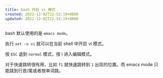 ```yaml
---
title: bash 开启 vi 模式
created: 2022-12-02T22:53:19+0800
updated: 2022-12-02T22:53:19+0800
---
```



bash 默认使用的是 `emacs mode`。

执行 `set -o vi` 就可以在当前 shell 中开启 vi 模式。

按 `ESC` 退到 `normal` 模式，按 i 进入编辑模式。

对于快速跳转很有用，比如 `f1` 就快速跳转到 `1` 出现的位置。而 emacs mode 只能跳到行首/尾或者按单词跳。

